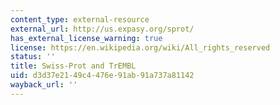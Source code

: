 ```yaml
---
content_type: external-resource
external_url: http://us.expasy.org/sprot/
has_external_license_warning: true
license: https://en.wikipedia.org/wiki/All_rights_reserved
status: ''
title: Swiss-Prot and TrEMBL
uid: d3d37e21-49c4-476e-91ab-91a737a81142
wayback_url: ''
---
```

